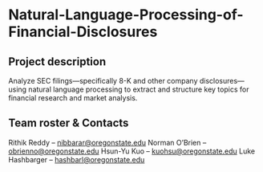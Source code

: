 # Natural-Language-Processing-of-Financial-Disclosures

## Project description
Analyze SEC filings—specifically 8-K and other company disclosures—using natural language processing to extract and structure key topics for financial research and market analysis.

## Team roster & Contacts

Rithik Reddy – nibbarar@oregonstate.edu
Norman O’Brien – obrienno@oregonstate.edu
Hsun-Yu Kuo – kuohsu@oregonstate.edu
Luke Hashbarger – hashbarl@oregonstate.edu

